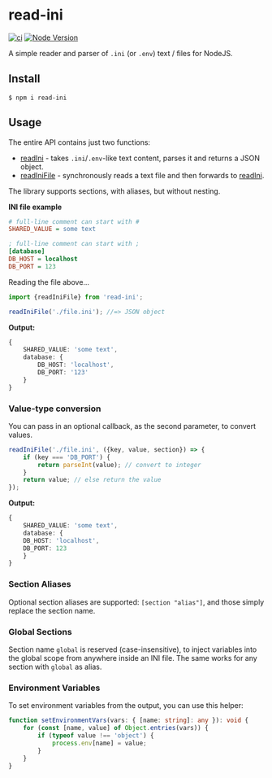 # read-ini

[![ci](https://github.com/vitaly-t/read-ini/actions/workflows/ci.yml/badge.svg)](https://github.com/vitaly-t/read-ini/actions/workflows/ci.yml)
[![Node Version](https://img.shields.io/badge/nodejs-18%20--%2024-green.svg?logo=node.js&style=flat)](https://nodejs.org)

A simple reader and parser of `.ini` (or `.env`) text / files for NodeJS.

## Install

```
$ npm i read-ini
```

## Usage

The entire API contains just two functions:

* [readIni] - takes `.ini`/`.env`-like text content, parses it and returns a JSON object.
* [readIniFile] - synchronously reads a text file and then forwards to [readIni].

The library supports sections, with aliases, but without nesting.

**INI file example**

```ini
# full-line comment can start with #
SHARED_VALUE = some text

; full-line comment can start with ; 
[database]
DB_HOST = localhost
DB_PORT = 123
```

Reading the file above...

```ts
import {readIniFile} from 'read-ini';

readIniFile('./file.ini'); //=> JSON object
```

**Output:**

```ts
{
    SHARED_VALUE: 'some text',
    database: {
        DB_HOST: 'localhost',
        DB_PORT: '123'
    }
}
```

### Value-type conversion

You can pass in an optional callback, as the second parameter, to convert values.

```ts
readIniFile('./file.ini', ({key, value, section}) => {
    if (key === 'DB_PORT') {
        return parseInt(value); // convert to integer
    }
    return value; // else return the value
});
```

**Output:**

```ts
{
    SHARED_VALUE: 'some text',
    database: {
    DB_HOST: 'localhost',
    DB_PORT: 123
    }
}
```

### Section Aliases

Optional section aliases are supported: `[section "alias"]`, and those simply replace the section name.

### Global Sections

Section name `global` is reserved (case-insensitive), to inject variables into the global scope from anywhere inside an
INI file.
The same works for any section with `global` as alias.

### Environment Variables

To set environment variables from the output, you can use this helper:

```ts
function setEnvironmentVars(vars: { [name: string]: any }): void {
    for (const [name, value] of Object.entries(vars)) {
        if (typeof value !== 'object') {
            process.env[name] = value;
        }
    }
}
```

[readIni]:https://github.com/vitaly-t/read-ini/blob/main/src/index.ts#L36

[readIniFile]:https://github.com/vitaly-t/read-ini/blob/main/src/index.ts#L72
